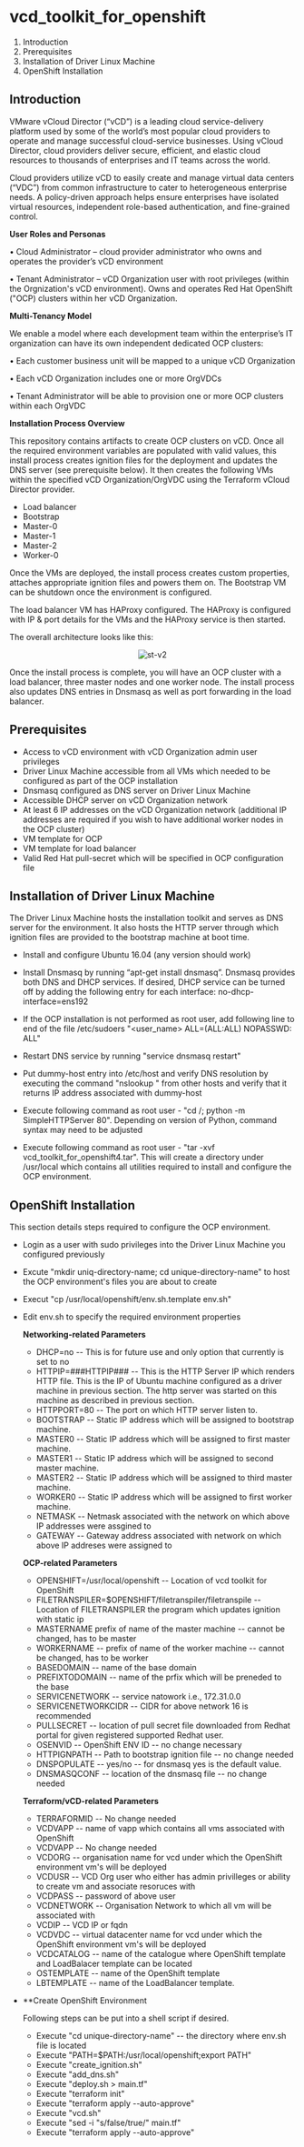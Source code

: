 # vcd_toolkit_for_openshift
1.  Introduction
2.  Prerequisites
3.  Installation of Driver Linux Machine
4.  OpenShift Installation

## Introduction
VMware vCloud Director (“vCD”) is a leading cloud service-delivery platform used by some of the world’s most popular cloud providers to operate and manage successful cloud-service businesses. Using vCloud Director, cloud providers deliver secure, efficient, and elastic cloud resources to thousands of enterprises and IT teams across the world.

Cloud providers utilize vCD to easily create and manage virtual data centers (“VDC”) from common infrastructure to cater to heterogeneous enterprise needs. A policy-driven approach helps ensure enterprises have isolated virtual resources, independent role-based authentication, and fine-grained control.

**User Roles and Personas**

•	Cloud Administrator – cloud provider administrator who owns and operates the provider’s vCD environment

•	Tenant Administrator – vCD Organization user with root privileges (within the Orgnization's vCD environment). Owns and operates Red Hat OpenShift ("OCP) clusters within her vCD Organization.

**Multi-Tenancy Model**

We enable a model where each development team within the enterprise’s IT organization can have its own independent dedicated OCP clusters:

•	Each customer business unit will be mapped to a unique vCD Organization

•	Each vCD Organization includes one or more OrgVDCs

•	Tenant Administrator will be able to provision one or more OCP clusters within each OrgVDC

**Installation Process Overview**

This repository contains artifacts to create OCP clusters on vCD. Once all the required environment variables are populated with valid values, this install process creates ignition files for the deployment and updates the DNS server (see prerequisite below). It then creates the following VMs within the specified vCD Organization/OrgVDC using the Terraform vCloud Director provider.

* Load balancer
* Bootstrap 
* Master-0 
* Master-1
* Master-2
* Worker-0

Once the VMs are deployed, the install process creates custom properties, attaches appropriate ignition files and powers them on. The Bootstrap VM can be shutdown once the environment is configured.

The load balancer VM has HAProxy configured. The HAProxy is configured with IP & port details for the VMs and the HAProxy service is then started.

The overall architecture looks like this:
<p align="center">
<img alt="st-v2" src="Images/Arch.png"/>
</p>

Once the install process is complete, you will have an OCP cluster with a load balancer, three master nodes and one worker node. The install process also updates DNS entries in Dnsmasq as well as port forwarding in the load balancer.

## Prerequisites

* Access to vCD environment with vCD Organization admin user privileges
* Driver Linux Machine accessible from all VMs which needed to be configured as part of the OCP installation
* Dnsmasq configured as DNS server on Driver Linux Machine
*	Accessible DHCP server on vCD Organization network
*	At least 6 IP addresses on the vCD Organization network (additional IP addresses are required if you wish to have additional worker nodes in the OCP cluster)
*	VM template for OCP
* VM template for load balancer
*	Valid Red Hat pull-secret which will be specified in OCP configuration file

## Installation of Driver Linux Machine

The Driver Linux Machine hosts the installation toolkit and serves as DNS server for the environment. It also hosts the HTTP server through which ignition files are provided to the bootstrap machine at boot time.

 * Install and configure Ubuntu 16.04 (any version should work)
 
 * Install Dnsmasq by running “apt-get install dnsmasq”. Dnsmasq provides both DNS and DHCP services. If desired, DHCP service can be turned off by adding the following entry for each interface: no-dhcp-interface=ens192
 
 * If the OCP installation is not performed as root user, add  following line to end of the file /etc/sudoers "<user_name>  ALL=(ALL:ALL) NOPASSWD: ALL"
 
 * Restart DNS service by running "service dnsmasq restart"
 
 * Put dummy-host entry into /etc/host and verify DNS resolution by executing the command "nslookup <dummy-host> <dns-ip-address>" from other hosts and verify that it returns IP address associated with dummy-host
  
 * Execute following command as root user - "cd /; python -m SimpleHTTPServer 80". Depending on version of Python, command syntax may need to be adjusted
 
 * Execute following command as root user - "tar -xvf vcd_toolkit_for_openshift4.tar". This will create a directory under /usr/local which contains all utilities required to install and configure the OCP environment.

## OpenShift Installation

This section details steps required to configure the OCP environment.

* Login as a user with sudo privileges into the Driver Linux Machine you configured previously
* Excute "mkdir uniq-directory-name; cd unique-directory-name" to host the OCP environment's files you are about to create
* Execut "cp /usr/local/openshift/env.sh.template env.sh"
* Edit env.sh to specify the required environment properties
  
  **Networking-related Parameters**
   - DHCP=no -- This is for future use and only option that currently is set to no
   - HTTPIP=###HTTPIP### -- This is the HTTP Server IP which renders HTTP file. This is the IP of Ubuntu machine configured as a driver machine in previous section. The http server was started on this machine as described in previous section.
   - HTTPPORT=80 -- The port on which HTTP server listen to.  
   - BOOTSTRAP -- Static IP address which will be assigned to bootstrap machine. 
   - MASTER0 -- Static IP address which will be assigned to first master  machine. 
   - MASTER1 -- Static IP address which will be assigned to second  master  machine. 
   - MASTER2 -- Static IP address which will be assigned to third master  machine. 
   - WORKER0 -- Static IP address which will be assigned to first worker  machine. 
   - NETMASK -- Netmask associated with the network on which above IP addresses were assgined to
   - GATEWAY -- Gateway address associated with network on which above IP addreses were assigned to 
  
  **OCP-related Parameters**
   - OPENSHIFT=/usr/local/openshift  -- Location of vcd toolkit for OpenShift
   - FILETRANSPILER=$OPENSHIFT/filetranspiler/filetranspile -- Location of FILETRANSPILER the program which updates ignition with static ip
   - MASTERNAME  prefix of name of the master machine -- cannot be changed, has to be master
   - WORKERNAME -- prefix of name of the worker machine -- cannot be changed, has to be worker
   - BASEDOMAIN --  name of the base domain
   - PREFIXTODOMAIN -- name of the prfix which will be preneded to the base
   - SERVICENETWORK -- service natowork i.e., 172.31.0.0
   - SERVICENETWORKCIDR -- CIDR for above network 16 is recommended
   - PULLSECRET -- location of pull secret file downloaded from Redhat portal for given registered supported Redhat user.
   - OSENVID -- OpenShift ENV ID -- no change necessary
   - HTTPIGNPATH -- Path to bootstrap ignition file -- no change needed
   - DNSPOPULATE -- yes/no -- for dnsmasq yes is the default value. 
   - DNSMASQCONF -- location of the dnsmasq file -- no change needed
   
  **Terraform/vCD-related Parameters**
   - TERRAFORMID -- No change needed
   - VCDVAPP -- name of vapp which contains all vms associated with OpenShift
   - VCDVAPP -- No change needed 
   - VCDORG -- organisation name for vcd under which the OpenShift environment vm's will be deployed
   - VCDUSR -- VCD Org user who either has admin privilleges or ability  to create vm and associate resoruces with
   - VCDPASS -- password of above user
   - VCDNETWORK -- Organisation Network to which all vm will be associated with
   - VCDIP -- VCD IP or fqdn
   - VCDVDC -- virtual datacenter name for vcd under which the OpenShift environment vm's will be deployed
   - VCDCATALOG -- name of the catalogue where OpenShift template and LoadBalacer template can be located
   - OSTEMPLATE -- name of the OpenShift template
   - LBTEMPLATE -- name of the LoadBalancer template. 
   
 * **Create OpenShift Environment

   Following steps can be put into a shell script if desired.
   
    - Execute "cd unique-directory-name" -- the directory where env.sh file is located
    - Execute "PATH=$PATH:/usr/local/openshift;export PATH"
    - Execute "create_ignition.sh"
    - Execute "add_dns.sh"
    - Execute "deploy.sh > main.tf"
    - Execute "terraform init"
    - Execute "terraform apply --auto-approve"
    - Execute "vcd.sh"
    - Execute "sed -i "s/false/true/" main.tf"
    - Execute "terraform apply --auto-approve" 
   
